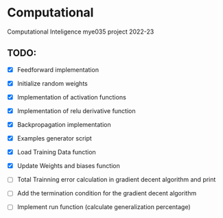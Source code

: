 # Computational
Computational Inteligence mye035 project 2022-23

## TODO:
- [X] Feedforward implementation
- [X] Initialize random weights
- [X] Implementation of activation functions
- [X] Implementation of relu derivative function
- [X] Backpropagation implementation
- [X] Examples generator script
- [X] Load Training Data function
- [X] Update Weights and biases function
- [ ] Total Trainning error calculation in gradient decent algorithm and print
- [ ] Add the termination condition for the gradient decent algorithm
- [ ] Implement run function (calculate generalization percentage)

